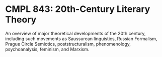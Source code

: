 # CMPL 843: 20th-Century Literary Theory

An overview of major theoretical developments of the 20th century, including such movements as Saussurean linguistics, Russian Formalism, Prague Circle Semiotics, poststructuralism, phenomenology, psychoanalysis, feminism, and Marxism.